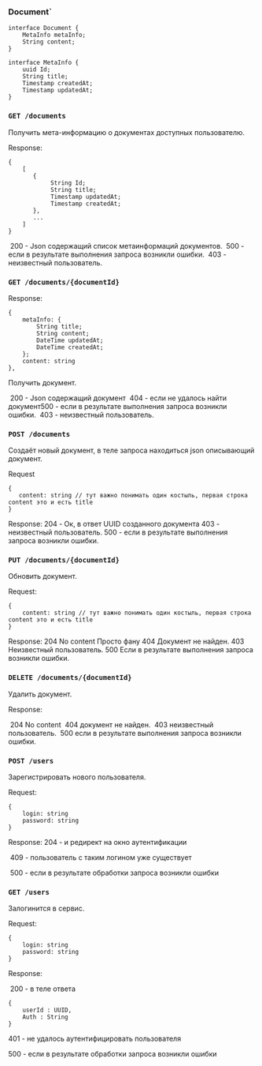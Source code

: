 

### Document`

```
interface Document {
    MetaInfo metaInfo;
    String content;
}

interface MetaInfo {
    uuid Id;
    String title;
    Timestamp createdAt;
    Timestamp updatedAt;
}
```

### `GET /documents `

Получить мета-информацию о документах доступных пользователю.

 Response:

```
{
    [
       {
       		String Id;
       		String title;       		
       		Timestamp updatedAt;
       		Timestamp createdAt;
       },
       ...
    ]
}
```

​    200  - Json содержащий список метаинформаций документов.
​    500 - если в результате выполнения запроса возникли ошибки.
​    403 - неизвестный пользователь.

### `GET /documents/{documentId}` 

Response:

```
{
    metaInfo: {
        String title;
        String content;
        DateTime updatedAt;
        DateTime createdAt;
    };
    content: string
},
```

Получить документ.

​    200  - Json содержащий документ
​    404 - если не удалось найти документ
​    500 - если в результате выполнения запроса возникли ошибки.
​    403 - неизвестный пользователь.

### `POST /documents `

Cоздаёт новый документ, в теле запроса находиться json описывающий документ.

Request

```
{    
   content: string // тут важно понимать один костыль, первая строка content это и есть title 
}
```

Response:
    204 - Ок, в ответ UUID созданного документа
    403 - неизвестный пользователь.
    500 - если в результате выполнения запроса возникли ошибки.

### `PUT /documents/{documentId}` 

Обновить документ.

Request:

```
{    
    content: string // тут важно понимать один костыль, первая строка content это и есть title 
}
```

Response:
    204 No content Просто фану
    404 Документ не найден.
    403 Неизвестный пользователь.
    500 Если в результате выполнения запроса возникли ошибки.

### `DELETE /documents/{documentId}` 

Удалить документ.

Response:

​    204 No content
​    404 документ не найден.
​    403 неизвестный пользователь.
​    500 если в результате выполнения запроса возникли ошибки.

### `POST /users`

Зарегистрировать нового пользователя.

Request:

```{
{
	login: string 
	password: string 
}
```

Response:
		204 - и редирект на окно аутентификации 

​		 409 - пользователь с таким логином уже существует

​         500 - если в результате обработки запроса возникли ошибки

### `GET /users`

Залогинится в сервис.

Request:

```
{
	login: string 
	password: string 
}
```



Response:

​	200 - в теле ответа 

```
{
	userId : UUID,	
	Auth : String
}
```

401 - не удалось аутентифицировать пользователя

500 - если в результате обработки запроса возникли ошибки